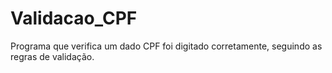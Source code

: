 # Validacao_CPF

Programa que verifica um dado CPF foi digitado corretamente, seguindo as regras de validação.
